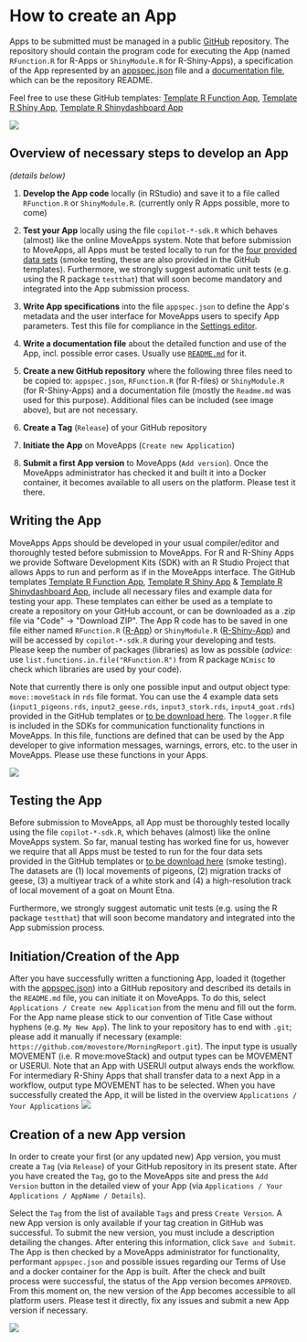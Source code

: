 # How to create an App

Apps to be submitted must be managed in a public [GitHub](https://github.com) repository. The repository should contain the program code for executing the App (named `RFunction.R` for R-Apps or `ShinyModule.R` for R-Shiny-Apps), a specification of the App represented by an [appspec.json](appspec.md) file and a [documentation file](README_file_description.md), which can be the repository README. 

Feel free to use these GitHub templates: [Template R Function App](https://github.com/movestore/Template_R_Function_App ':ignore'), [Template R Shiny App](https://github.com/movestore/Template_R_Shiny_App ':ignore'), [Template R Shinydashboard App](https://github.com/movestore/Template_R_Shinydashboard_App ':ignore')
     

![](../files/Appdevel_github.png)


## Overview of necessary steps to develop an App
*(details below)*

1. **Develop the App code** locally (in RStudio) and save it to a file called `RFunction.R` or `ShinyModule.R`. (currently only R Apps possible, more to come)

2. **Test your App** locally using the file `copilot-*-sdk.R` which behaves (almost) like the online MoveApps system. Note that before submission to MoveApps, all Apps must be tested locally to run for the [four provided data sets](https://docs.moveapps.org/files/inputs_MoveApps_SmokeTesting.zip) (smoke testing, these are also provided in the GitHub templates). Furthermore, we strongly suggest automatic unit tests (e.g. using the R package `testthat`) that will soon become mandatory and integrated into the App submission process.  

3. **Write App specifications** into the file `appspec.json` to define the App's metadata and the user interface for MoveApps users to specify App parameters. Test this file for compliance in the [Settings editor](https://www.moveapps.org/apps/settingseditor ':ignore').

4. **Write a documentation file** about the detailed function and use of the App, incl. possible error cases. Usually use [`README.md`](README_file_description.md) for it.

5. **Create a new GitHub repository** where the following three files need to be copied to: `appspec.json`, `RFunction.R` (for R-files) or `ShinyModule.R` (for R-Shiny-Apps) and a documentation file (mostly the `Readme.md` was used for this purpose). Additional files can be included (see image above), but are not necessary.

6. **Create a Tag** (`Release`) of your GitHub repository

7. **Initiate the App** on MoveApps (`Create new Application`)

8. **Submit a first App version** to MoveApps (`Add version`). Once the MoveApps administrator has checked it and built it into a Docker container, it becomes available to all users on the platform. Please test it there.


## Writing the App
MoveApps Apps should be developed in your usual compiler/editor and thoroughly tested before submission to MoveApps. For R and R-Shiny Apps we provide Software Development Kits (SDK) with an R Studio Project that allows Apps to run and perform as if in the MoveApps interface. The GitHub templates [Template R Function App](https://github.com/movestore/Template_R_Function_App ':ignore'), [Template R Shiny App](https://github.com/movestore/Template_R_Shiny_App ':ignore') & [Template R Shinydashboard App](https://github.com/movestore/Template_R_Shinydashboard_App ':ignore'), include all necessary files and example data for testing your app. These templates can either be used as a template to create a repository on your GitHub account, or can be downloaded as a .zip file via "Code" -> "Download ZIP". 
The App R code has to be saved in one file either named `RFunction.R` ([R-App](copilot-r-sdk.md)) or `ShinyModule.R` ([R-Shiny-App](copilot-shiny-sdk.md)) and will be accessed by `copilot-*-sdk.R` during your developing and tests. Please keep the number of packages (libraries) as low as possible (*advice*: use `list.functions.in.file("RFunction.R")` from R package `NCmisc` to check which libraries are used by your code).

Note that currently there is only one possible input and output object type: `move::moveStack` in `rds` file format. You can use the 4 example data sets (`input1_pigeons.rds`, `input2_geese.rds`, `input3_stork.rds`, `input4_goat.rds`) provided in the GitHub templates or [to be download here](https://docs.moveapps.org/files/inputs_MoveApps_SmokeTesting.zip). The `logger.R` file is included in the SDKs for communication functionality functions in MoveApps. In this file, functions are defined that can be used by the App developer to give information messages, warnings, errors, etc. to the user in MoveApps. Please use these functions in your Apps.

![](../files/Appdevel_rstudio.png)

## Testing the App
Before submission to MoveApps, all App must be thoroughly tested locally using the file `copilot-*-sdk.R`, which behaves (almost) like the online MoveApps system. So far, manual testing has worked fine for us, however we require that all Apps must be tested to run for the four data sets provided in the GitHub templates or [to be download here](https://docs.moveapps.org/files/inputs_MoveApps_SmokeTesting.zip) (smoke testing). The datasets are (1) local movements of pigeons, (2) migration tracks of geese, (3) a multiyear track of a white stork and (4) a high-resolution track of local movement of a goat on Mount Etna. 

Furthermore, we strongly suggest automatic unit tests (e.g. using the R package `testthat`) that will soon become mandatory and integrated into the App submission process.  

## Initiation/Creation of the App
After you have successfully written a functioning App, loaded it (together with the [appspec.json](appspec.md)) into a GitHub repository and described its details in the `README.md` file, you can initiate it on MoveApps. To do this, select `Applications / Create new Application` from the menu and fill out the form. For the App name please stick to our convention of Title Case without hyphens (e.g. `My New App`). The link to your repository has to end with `.git`; please add it manually if necessary (example: `https://github.com/movestore/MorningReport.git`). The input type is usually MOVEMENT (i.e. R move:moveStack) and output types can be MOVEMENT or USERUI. Note that an App with USERUI output always ends the workflow. For intermediary R-Shiny Apps that shall transfer data to a next App in a workflow, output type MOVEMENT has to be selected. When you have successfully created the App, it will be listed in the overview `Applications / Your Applications`
![](../files/Appdevel_createNewApp.png)

## Creation of a new App version
In order to create your first (or any updated new) App version, you must create a `Tag` (via `Release`) of your GitHub repository in its present state. After you have created the `Tag`, go to the MoveApps site and press the `Add Version` button in the detailed view of your App (via `Applications / Your Applications / AppName / Details`).

Select the `Tag` from the list of available `Tags` and press `Create Version`. A new App version is only available if your tag creation in GitHub was successful. To submit the new version, you must include a description detailing the changes. After entering this information, click `Save and Submit`. The App is then checked by a MoveApps administrator for functionality, performant `appspec.json` and possible issues regarding our Terms of Use and a docker container for the App is built. After the check and built process were successful, the status of the App version becomes `APPROVED`. From this moment on, the new version of the App becomes accessible to all platform users. Please test it directly, fix any issues and submit a new App version if necessary.

![](../files/Appdevel_createNewAppVersion.png)
